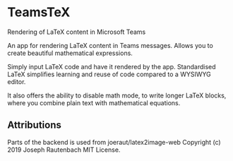 # TeamsTeX
Rendering of LaTeX content in Microsoft Teams

An app for rendering LaTeX content in Teams messages. Allows you to create beautiful mathematical expressions. 

Simply input LaTeX code and have it rendered by the app. Standardised LaTeX simplifies learning and reuse of code compared to a WYSIWYG editor.

It also offers the ability to disable math mode, to write longer LaTeX blocks, where you combine plain text with mathematical equations.

## Attributions

Parts of the backend is used from joeraut/latex2image-web Copyright (c) 2019 Joseph Rautenbach MIT License.
